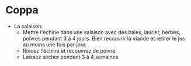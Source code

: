 # Coppa
* La salaison:
	* Mettre l'échine dans une salaison avec des baies, laurier, herbes, poivres pendant 3 à 4 jours. Bien recouvrir la viande et retirer le jus au moins une fois par jour.
	* Rincez l'échine et recouvrez de poivre
	* Laissez sécher pendant 3 à 4 semaines
